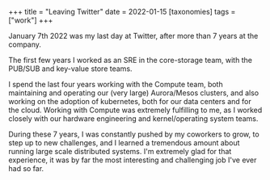 +++
title = "Leaving Twitter"
date = 2022-01-15
[taxonomies]
tags = ["work"]
+++

January 7th 2022 was my last day at Twitter, after more than 7 years at the company.

The first few years I worked as an SRE in the core-storage team, with the PUB/SUB and key-value store teams.

I spend the last four years working with the Compute team, both maintaining and operating our (very large) Aurora/Mesos clusters, and also working on the adoption of kubernetes, both for our data centers and for the cloud. Working with Compute was extremely fulfilling to me, as I worked closely with our hardware engineering and kernel/operating system teams.

During these 7 years, I was constantly pushed by my coworkers to grow, to step up to new challenges, and I learned a tremendous amount about running large scale distributed systems. I'm extremely glad for that experience, it was by far the most interesting and challenging job I've ever had so far.
